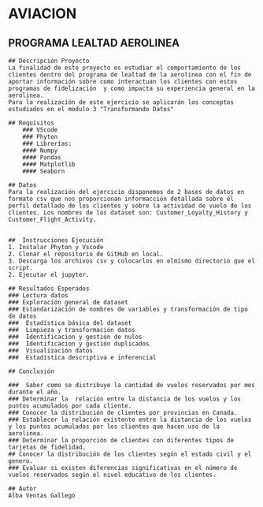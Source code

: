 # AVIACION
## PROGRAMA LEALTAD AEROLINEA
    ## Descripción Proyecto
    La finalidad de este proyecto es estudiar el comportamiento de los clientes dentro del programa de lealtad de la aerolinea con el fin de aportar información sobre como interactuan los clientes con estos programas de fidelización  y como impacta su experiencia general en la aerolinea.
    Para la realización de este ejercicio se aplicarán los conceptos estudiados en el modulo 3 "Transformando Datos"
    
    ## Requisitos
        ### VScode
        ### Phyton
        ### Librerías:
        #### Numpy
        #### Pandas
        #### Matplotlib
        #### Seaborn 
    
    ## Datos
    Para la realización del ejercicio disponemos de 2 bases de datos en formato csv que nos proporcionan informacción detallada sobre el perfil detallado de los clientes y sobre la actividad de vuelo de los clientes. Los nombres de los dataset son: Customer_Loyalty_History y Customer_Flight_Activity.


    ##  Instrucciones Ejecución
    1. Instalar Phyton y Vscode
    2. Clonar el repositorio de GitHub en local.
    3. Descarga los archivos csv y colocarlos en elmismo directorio que el script.
    2. Ejecutar el jupyter.

    ## Resultados Esperados
    ### Lectura datos
    ### Exploración general de dataset
    ### Estandarización de nombres de variables y transformación de tipo de datos 
    ###  Estadística básica del dataset
    ###  Limpieza y transformación datos
    ###  Identificacion y gestión de nulos
    ###  Identificacion y gestión duplicados
    ###  Visualización datos
    ###  Estadística descriptiva e inferencial

    ## Conclusión

    ###  Saber como se distribuye la cantidad de vuelos reservados por mes durante el año.
    ### Determinar la  relación entre la distancia de los vuelos y los puntos acumulados por cada cliente.
    ### Conocer la distribución de clientes por provincias en Canada.
    ### Establecer la relación existente entre la distancia de los vuelos y los puntos acumulados por los clientes que hacen uso de la aerolinea.
    ### Determinar la proporción de clientes con diferentes tipos de tarjetas de fidelidad.
    ## Conocer la distribución de los clientes según el estado civil y el genero.
    ### Evaluar si existen diferencias significativas en el número de vuelos reservados según el nivel educativo de los clientes.

    ## Autor
    Alba Ventas Gallego
